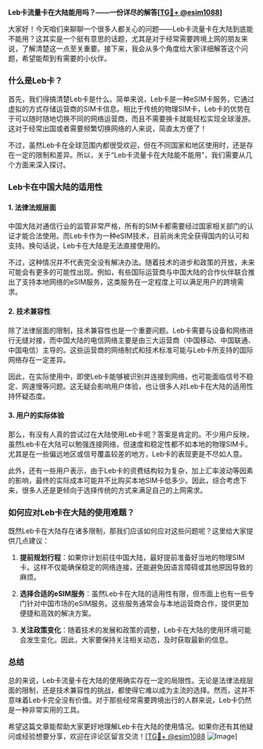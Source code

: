**Leb卡流量卡在大陆能用吗？——一份详尽的解答[[TG💪+ @esim1088](https://t.me/s/esim1088)]**

大家好！今天咱们来聊聊一个很多人都关心的问题——Leb卡流量卡在大陆到底能不能用？这其实是一个挺有意思的话题，尤其是对于经常需要跨境上网的朋友来说，了解清楚这一点至关重要。接下来，我会从多个角度给大家详细解答这个问题，希望能帮到有需要的小伙伴。

### 什么是Leb卡？

首先，我们得搞清楚Leb卡是什么。简单来说，Leb卡是一种eSIM卡服务，它通过虚拟的方式存储运营商的SIM卡信息。相比于传统的物理SIM卡，Leb卡的优势在于可以随时随地切换不同的网络运营商，而且不需要换卡就能轻松实现全球漫游。这对于经常出国或者需要频繁切换网络的人来说，简直太方便了！

不过，虽然Leb卡在全球范围内都很受欢迎，但在不同国家和地区使用时，还是存在一定的限制和差异。所以，关于“Leb卡流量卡在大陆能不能用”，我们需要从几个方面来深入探讨。

### Leb卡在中国大陆的适用性

#### 1. 法律法规层面

中国大陆对通信行业的监管非常严格，所有的SIM卡都需要经过国家相关部门的认证才能合法使用。而Leb卡作为一种eSIM技术，目前尚未完全获得国内的认可和支持。换句话说，Leb卡在大陆是无法直接使用的。

不过，这种情况并不代表完全没有解决办法。随着技术的进步和政策的开放，未来可能会有更多的可能性出现。例如，有些国际运营商与中国大陆的合作伙伴联合推出了支持本地网络的eSIM服务，这类服务在一定程度上可以满足用户的跨境需求。

#### 2. 技术兼容性

除了法律层面的限制，技术兼容性也是一个重要问题。Leb卡需要与设备和网络进行无缝对接，而中国大陆的电信网络主要是由三大运营商（中国移动、中国联通、中国电信）主导的。这些运营商的网络制式和技术标准可能与Leb卡所支持的国际网络存在一定差异。

因此，在实际使用中，即使Leb卡能够被识别并连接到网络，也可能面临信号不稳定、网速慢等问题。这无疑会影响用户体验，也让很多人对Leb卡在大陆的适用性持怀疑态度。

#### 3. 用户的实际体验

那么，有没有人真的尝试过在大陆使用Leb卡呢？答案是肯定的。不少用户反映，虽然Leb卡在大陆可以勉强连接网络，但速度和稳定性都不如本地的物理SIM卡。尤其是在一些偏远地区或信号覆盖较差的地方，Leb卡的表现更是不尽如人意。

此外，还有一些用户表示，由于Leb卡的资费结构较为复杂，加上汇率波动等因素的影响，最终的实际成本可能并不比购买本地SIM卡低多少。因此，综合考虑下来，很多人还是更倾向于选择传统的方式来满足自己的上网需求。

### 如何应对Leb卡在大陆的使用难题？

既然Leb卡在大陆存在诸多限制，那我们应该如何应对这些问题呢？这里给大家提供几点建议：

1. **提前规划行程**：如果你计划前往中国大陆，最好提前准备好当地的物理SIM卡。这样不仅能确保稳定的网络连接，还能避免因语言障碍或其他原因导致的麻烦。

2. **选择合适的eSIM服务**：虽然Leb卡在大陆的适用性有限，但市面上也有一些专门针对中国市场的eSIM服务。这些服务通常会与本地运营商合作，提供更加便捷和高效的解决方案。

3. **关注政策变化**：随着技术的发展和政策的调整，Leb卡在大陆的使用环境可能会发生变化。因此，大家要保持关注相关动态，及时获取最新的信息。

### 总结

总的来说，Leb卡流量卡在大陆的使用确实存在一定的局限性。无论是法律法规层面的限制，还是技术兼容性的挑战，都使得它难以成为主流的选择。然而，这并不意味着Leb卡完全没有价值。对于那些经常需要跨境出行的人群来说，Leb卡仍然是一种非常实用的工具。

希望这篇文章能帮助大家更好地理解Leb卡在大陆的使用情况。如果你还有其他疑问或经验想要分享，欢迎在评论区留言交流！[[TG💪+ @esim1088](https://t.me/s/esim1088) ![Image](https://i.postimg.cc/4NQfJmqS/Snipaste-2025-05-13-00-14-12.png)]